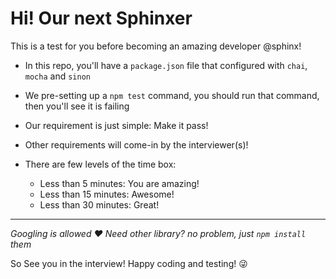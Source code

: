 # Hi! Our next Sphinxer
This is a test for you before becoming an amazing developer @sphinx!

- In this repo, you'll have a `package.json` file that configured with `chai`, `mocha` and `sinon`
- We pre-setting up a `npm test` command, you should run that command, then you'll see it is failing
- Our requirement is just simple: Make it pass!
- Other requirements will come-in by the interviewer(s)!
- There are few levels of the time box:
    
    - Less than 5 minutes: You are amazing!
    - Less than 15 minutes: Awesome!
    - Less than 30 minutes: Great!

---
*Googling is allowed :heart:*
*Need other library? no problem, just `npm install` them*

So See you in the interview!
Happy coding and testing! :stuck_out_tongue_winking_eye:
